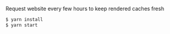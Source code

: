 Request website every few hours to keep rendered caches fresh

```sh
$ yarn install
$ yarn start
```
